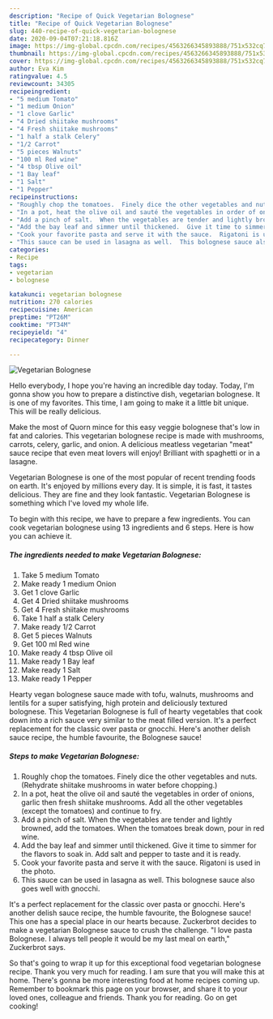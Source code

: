 ```yaml
---
description: "Recipe of Quick Vegetarian Bolognese"
title: "Recipe of Quick Vegetarian Bolognese"
slug: 440-recipe-of-quick-vegetarian-bolognese
date: 2020-09-04T07:21:18.816Z
image: https://img-global.cpcdn.com/recipes/4563266345893888/751x532cq70/vegetarian-bolognese-recipe-main-photo.jpg
thumbnail: https://img-global.cpcdn.com/recipes/4563266345893888/751x532cq70/vegetarian-bolognese-recipe-main-photo.jpg
cover: https://img-global.cpcdn.com/recipes/4563266345893888/751x532cq70/vegetarian-bolognese-recipe-main-photo.jpg
author: Eva Kim
ratingvalue: 4.5
reviewcount: 34305
recipeingredient:
- "5 medium Tomato"
- "1 medium Onion"
- "1 clove Garlic"
- "4 Dried shiitake mushrooms"
- "4 Fresh shiitake mushrooms"
- "1 half a stalk Celery"
- "1/2 Carrot"
- "5 pieces Walnuts"
- "100 ml Red wine"
- "4 tbsp Olive oil"
- "1 Bay leaf"
- "1 Salt"
- "1 Pepper"
recipeinstructions:
- "Roughly chop the tomatoes.  Finely dice the other vegetables and nuts.  (Rehydrate shiitake mushrooms in water before chopping.)"
- "In a pot, heat the olive oil and sauté the vegetables in order of onions, garlic then fresh shiitake mushrooms.  Add all the other vegetables (except the tomatoes) and continue to fry."
- "Add a pinch of salt.  When the vegetables are tender and lightly browned, add the tomatoes.  When the tomatoes break down,  pour in red wine."
- "Add the bay leaf and simmer until thickened.  Give it time to simmer for the flavors to soak in.  Add salt and pepper to taste and it is ready."
- "Cook your favorite pasta and serve it with the sauce.  Rigatoni is used in the photo."
- "This sauce can be used in lasagna as well.  This bolognese sauce also goes well with gnocchi."
categories:
- Recipe
tags:
- vegetarian
- bolognese

katakunci: vegetarian bolognese 
nutrition: 270 calories
recipecuisine: American
preptime: "PT26M"
cooktime: "PT34M"
recipeyield: "4"
recipecategory: Dinner

---
```



![Vegetarian Bolognese](https://img-global.cpcdn.com/recipes/4563266345893888/751x532cq70/vegetarian-bolognese-recipe-main-photo.jpg)

Hello everybody, I hope you're having an incredible day today. Today, I'm gonna show you how to prepare a distinctive dish, vegetarian bolognese. It is one of my favorites. This time, I am going to make it a little bit unique. This will be really delicious.

Make the most of Quorn mince for this easy veggie bolognese that&#39;s low in fat and calories. This vegetarian bolognese recipe is made with mushrooms, carrots, celery, garlic, and onion. A delicious meatless vegetarian &#34;meat&#34; sauce recipe that even meat lovers will enjoy! Brilliant with spaghetti or in a lasagne.

Vegetarian Bolognese is one of the most popular of recent trending foods on earth. It's enjoyed by millions every day. It is simple, it is fast, it tastes delicious. They are fine and they look fantastic. Vegetarian Bolognese is something which I've loved my whole life.


To begin with this recipe, we have to prepare a few ingredients. You can cook vegetarian bolognese using 13 ingredients and 6 steps. Here is how you can achieve it.

<!--inarticleads1-->

##### The ingredients needed to make Vegetarian Bolognese:

1. Take 5 medium Tomato
1. Make ready 1 medium Onion
1. Get 1 clove Garlic
1. Get 4 Dried shiitake mushrooms
1. Get 4 Fresh shiitake mushrooms
1. Take 1 half a stalk Celery
1. Make ready 1/2 Carrot
1. Get 5 pieces Walnuts
1. Get 100 ml Red wine
1. Make ready 4 tbsp Olive oil
1. Make ready 1 Bay leaf
1. Make ready 1 Salt
1. Make ready 1 Pepper


Hearty vegan bolognese sauce made with tofu, walnuts, mushrooms and lentils for a super satisfying, high protein and deliciously textured bolognese. This Vegetarian Bolognese is full of hearty vegetables that cook down into a rich sauce very similar to the meat filled version. It&#39;s a perfect replacement for the classic over pasta or gnocchi. Here&#39;s another delish sauce recipe, the humble favourite, the Bolognese sauce! 

<!--inarticleads2-->

##### Steps to make Vegetarian Bolognese:

1. Roughly chop the tomatoes.  Finely dice the other vegetables and nuts.  (Rehydrate shiitake mushrooms in water before chopping.)
1. In a pot, heat the olive oil and sauté the vegetables in order of onions, garlic then fresh shiitake mushrooms.  Add all the other vegetables (except the tomatoes) and continue to fry.
1. Add a pinch of salt.  When the vegetables are tender and lightly browned, add the tomatoes.  When the tomatoes break down,  pour in red wine.
1. Add the bay leaf and simmer until thickened.  Give it time to simmer for the flavors to soak in.  Add salt and pepper to taste and it is ready.
1. Cook your favorite pasta and serve it with the sauce.  Rigatoni is used in the photo.
1. This sauce can be used in lasagna as well.  This bolognese sauce also goes well with gnocchi.


It&#39;s a perfect replacement for the classic over pasta or gnocchi. Here&#39;s another delish sauce recipe, the humble favourite, the Bolognese sauce! This one has a special place in our hearts because. Zuckerbrot decides to make a vegetarian Bolognese sauce to crush the challenge. &#34;I love pasta Bolognese. I always tell people it would be my last meal on earth,&#34; Zuckerbrot says. 

So that's going to wrap it up for this exceptional food vegetarian bolognese recipe. Thank you very much for reading. I am sure that you will make this at home. There's gonna be more interesting food at home recipes coming up. Remember to bookmark this page on your browser, and share it to your loved ones, colleague and friends. Thank you for reading. Go on get cooking!
